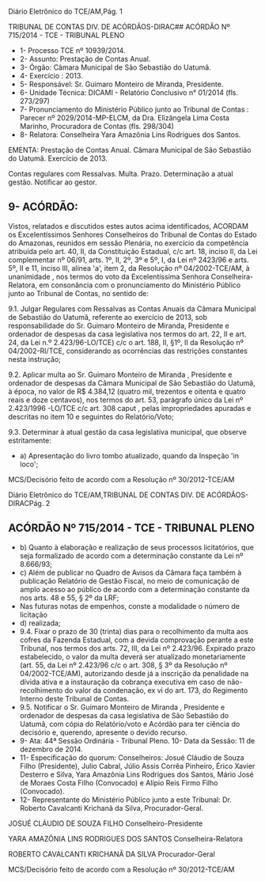 Diário Eletrônico do TCE/AM,Pág. 1

TRIBUNAL DE CONTAS DIV. DE ACÓRDÃOS-DIRAC## ACÓRDÃO Nº 715/2014 - TCE - TRIBUNAL PLENO

- 1- Processo TCE nº 10939/2014.
- 2- Assunto: Prestação de Contas Anual.
- 3- Órgão: Câmara Municipal de São Sebastião do Uatumã.
- 4- Exercício : 2013.
- 5- Responsável: Sr. Guimaro Monteiro de Miranda, Presidente.
- 6- Unidade Técnica: DICAMI - Relatório Conclusivo n° 01/2014 (fls. 273/297)
- 7-  Pronunciamento  do  Ministério  Público  junto  ao  Tribunal  de  Contas :  Parecer  nº 2029/2014-MP-ELCM, da Dra. Elizângela Lima Costa Marinho, Procuradora de Contas (fls. 298/304)
- 8- Relatora: Conselheira Yara Amazônia Lins Rodrigues dos Santos.

EMENTA: Prestação de Contas Anual. Câmara Municipal de São Sebastião do Uatumã. Exercício de 2013.

Contas regulares com Ressalvas. Multa. Prazo. Determinação a atual gestão. Notificar ao gestor.

## 9- ACÓRDÃO:

Vistos, relatados e discutidos estes autos acima identificados, ACORDAM os Excelentíssimos  Senhores  Conselheiros do Tribunal de Contas do Estado do Amazonas, reunidos em sessão Plenária, no exercício da competência atribuída pelo art. 40, II, da Constituição Estadual, c/c art. 18, inciso II, da Lei complementar nº 06/91, arts. 1º, II,  2º,  3º  e  5º,  I,  da  Lei  nº  2423/96  e  arts.  5º,  II  e  11,  inciso  III,  alínea  'a',  item  2,  da Resolução  nº  04/2002-TCE/AM, à  unanimidade ,  nos  termos  do  voto  da  Excelentíssima Senhora  Conselheira-Relatora, em consonância com  o  pronunciamento  do  Ministério Público junto ao Tribunal de Contas, no sentido de:

9.1. Julgar Regulares com Ressalvas as Contas Anuais da Câmara Municipal de  Sebastião  do  Uatumã,  referente  ao  exercício  de  2013,  sob  responsabilidade  do  Sr. Guimaro Monteiro de Miranda, Presidente e ordenador de despesas da casa legislativa nos termos do art. 22,  II e art.  24, da Lei n.º 2.423/96-LO/TCE) c/c o art. 188,  II, §1º,  II  da Resolução  nº  04/2002-RI/TCE,  considerando  as  ocorrências  das  restrições  constantes nesta instrução;

9.2. Aplicar multa ao  Sr.  Guimaro  Monteiro  de  Miranda , Presidente  e ordenador de despesas da Câmara Municipal de São Sebastião do Uatumã, à época, no valor de R$ 4.384,12 (quatro mil, trezentos e oitenta e quatro reais e doze centavos), nos termos do art. 53, parágrafo único da Lei nº 2.423/1996 -LO/TCE c/c art. 308 caput , pelas impropriedades apuradas e descritas no item 10 e seguintes do Relatório/Voto;

9.3. Determinar à  atual  gestão da  casa  legislativa  municipal,  que  observe estritamente:

- a) Apresentação do livro tombo atualizado, quando da Inspeção 'in loco';

MCS/Decisório feito de acordo com a Resolução nº 30/2012-TCE/AM

Diário Eletrônico do TCE/AM,TRIBUNAL DE CONTAS DIV. DE ACÓRDÃOS-DIRACPág. 2

## ACÓRDÃO Nº 715/2014 - TCE - TRIBUNAL PLENO

- b) Quanto à elaboração e realização de seus processos licitatórios, que seja formalizado de acordo com a determinação constante da Lei nº 8.666/93;
- c) Além  de  publicar no Quadro  de  Avisos  da  Câmara  faça também  à publicação  Relatório  de  Gestão  Fiscal,  no  meio  de  comunicação  de  amplo  acesso  ao público de acordo com a determinação constante da nos arts. 48 e 55, § 2º da LRF;
- Nas futuras notas de empenhos, conste a modalidade o número de licitação
- d) realizada;
- 9.4. Fixar o prazo de 30 (trinta) dias para o recolhimento da multa aos cofres da Fazenda Estadual, com a devida comprovação perante a este Tribunal, nos termos dos arts. 72, III, da Lei nº 2.423/96. Expirado prazo estabelecido, o valor da multa deverá ser atualizado monetariamente (art. 55, da Lei nº 2.423/96 c/c o art. 308, § 3º da Resolução nº 04/2002-TCE/AM),  autorizando  desde  já  a  inscrição  da  penalidade  na  dívida  ativa  e  a instauração da cobrança executiva em caso de não-recolhimento do valor da condenação, ex vi do art. 173, do Regimento Interno deste Tribunal de Contas.
- 9.5. Notificar o Sr. Guimaro Monteiro de Miranda , Presidente e ordenador de despesas da casa legislativa de São Sebastião do Uatumã, com cópia do Relatório/voto e Acórdão para ter ciência do decisório e, querendo, apresente o devido recurso.
- 9- Ata: 44ª Sessão Ordinária - Tribunal Pleno. 10- Data da Sessão: 11 de dezembro de 2014.
- 11- Especificação do quorum: Conselheiros: Josué Cláudio de Souza Filho (Presidente), Julio  Cabral,  Júlio  Assis  Corrêa  Pinheiro,  Érico  Xavier  Desterro  e  Silva,  Yara  Amazônia Lins Rodrigues dos Santos, Mário José de Moraes Costa Filho (Convocado) e Alípio Reis Firmo Filho (Convocado).
- 12- Representante do Ministério Público junto a este Tribunal: Dr. Roberto Cavalcanti Krichanã da Silva, Procurador-Geral.

JOSUÉ CLÁUDIO DE SOUZA FILHO Conselheiro-Presidente

YARA AMAZÔNIA LINS RODRIGUES DOS SANTOS Conselheira-Relatora

ROBERTO CAVALCANTI KRICHANÃ DA SILVA Procurador-Geral

MCS/Decisório feito de acordo com a Resolução nº 30/2012-TCE/AM
